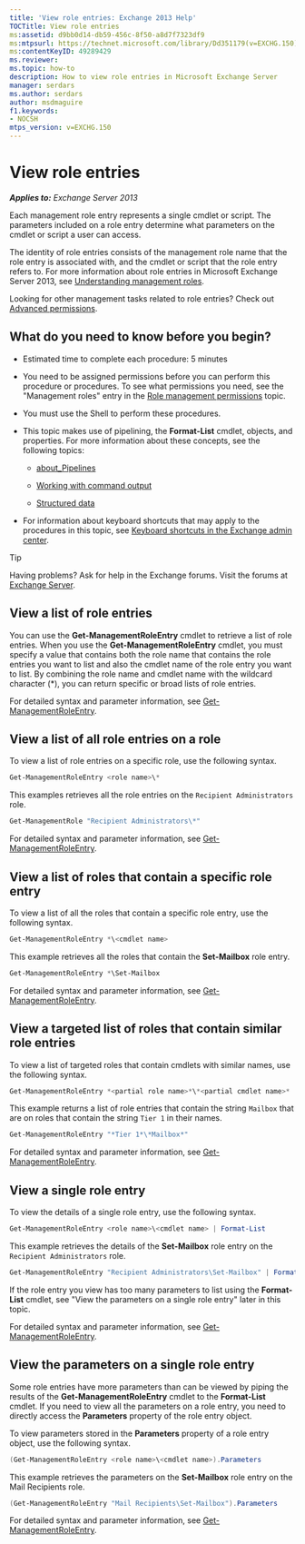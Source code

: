 ```yaml
---
title: 'View role entries: Exchange 2013 Help'
TOCTitle: View role entries
ms:assetid: d9bb0d14-db59-456c-8f50-a8d7f7323df9
ms:mtpsurl: https://technet.microsoft.com/library/Dd351179(v=EXCHG.150)
ms:contentKeyID: 49289429
ms.reviewer: 
ms.topic: how-to
description: How to view role entries in Microsoft Exchange Server
manager: serdars
ms.author: serdars
author: msdmaguire
f1.keywords:
- NOCSH
mtps_version: v=EXCHG.150
---
```


# View role entries

_**Applies to:** Exchange Server 2013_

Each management role entry represents a single cmdlet or script. The parameters included on a role entry determine what parameters on the cmdlet or script a user can access.

The identity of role entries consists of the management role name that the role entry is associated with, and the cmdlet or script that the role entry refers to. For more information about role entries in Microsoft Exchange Server 2013, see [Understanding management roles](understanding-management-roles-exchange-2013-help.md).

Looking for other management tasks related to role entries? Check out [Advanced permissions](advanced-permissions-exchange-2013-help.md).

## What do you need to know before you begin?

- Estimated time to complete each procedure: 5 minutes

- You need to be assigned permissions before you can perform this procedure or procedures. To see what permissions you need, see the "Management roles" entry in the [Role management permissions](role-management-permissions-exchange-2013-help.md) topic.

- You must use the Shell to perform these procedures.

- This topic makes use of pipelining, the **Format-List** cmdlet, objects, and properties. For more information about these concepts, see the following topics:

  - [about_Pipelines](/powershell/module/microsoft.powershell.core/about/about_pipelines)

  - [Working with command output](working-with-command-output-exchange-2013-help.md)

  - [Structured data](/powershell/module/microsoft.powershell.core/about/about_objects)

- For information about keyboard shortcuts that may apply to the procedures in this topic, see [Keyboard shortcuts in the Exchange admin center](keyboard-shortcuts-in-the-exchange-admin-center-2013-help.md).

> [!TIP]
> Having problems? Ask for help in the Exchange forums. Visit the forums at [Exchange Server](https://social.technet.microsoft.com/forums/office/home?category=exchangeserver).

## View a list of role entries

You can use the **Get-ManagementRoleEntry** cmdlet to retrieve a list of role entries. When you use the **Get-ManagementRoleEntry** cmdlet, you must specify a value that contains both the role name that contains the role entries you want to list and also the cmdlet name of the role entry you want to list. By combining the role name and cmdlet name with the wildcard character (\*), you can return specific or broad lists of role entries.

For detailed syntax and parameter information, see [Get-ManagementRoleEntry](/powershell/module/exchange/Get-ManagementRoleEntry).

## View a list of all role entries on a role

To view a list of role entries on a specific role, use the following syntax.

```powershell
Get-ManagementRoleEntry <role name>\*
```

This examples retrieves all the role entries on the `Recipient Administrators` role.

```powershell
Get-ManagementRole "Recipient Administrators\*"
```

For detailed syntax and parameter information, see [Get-ManagementRoleEntry](/powershell/module/exchange/Get-ManagementRoleEntry).

## View a list of roles that contain a specific role entry

To view a list of all the roles that contain a specific role entry, use the following syntax.

```powershell
Get-ManagementRoleEntry *\<cmdlet name>
```

This example retrieves all the roles that contain the **Set-Mailbox** role entry.

```powershell
Get-ManagementRoleEntry *\Set-Mailbox
```

For detailed syntax and parameter information, see [Get-ManagementRoleEntry](/powershell/module/exchange/Get-ManagementRoleEntry).

## View a targeted list of roles that contain similar role entries

To view a list of targeted roles that contain cmdlets with similar names, use the following syntax.

```powershell
Get-ManagementRoleEntry *<partial role name>*\*<partial cmdlet name>*
```

This example returns a list of role entries that contain the string `Mailbox` that are on roles that contain the string `Tier 1` in their names.

```powershell
Get-ManagementRoleEntry "*Tier 1*\*Mailbox*"
```

For detailed syntax and parameter information, see [Get-ManagementRoleEntry](/powershell/module/exchange/Get-ManagementRoleEntry).

## View a single role entry

To view the details of a single role entry, use the following syntax.

```powershell
Get-ManagementRoleEntry <role name>\<cmdlet name> | Format-List
```

This example retrieves the details of the **Set-Mailbox** role entry on the `Recipient Administrators` role.

```powershell
Get-ManagementRoleEntry "Recipient Administrators\Set-Mailbox" | Format-List
```

If the role entry you view has too many parameters to list using the **Format-List** cmdlet, see "View the parameters on a single role entry" later in this topic.

For detailed syntax and parameter information, see [Get-ManagementRoleEntry](/powershell/module/exchange/Get-ManagementRoleEntry).

## View the parameters on a single role entry

Some role entries have more parameters than can be viewed by piping the results of the **Get-ManagementRoleEntry** cmdlet to the **Format-List** cmdlet. If you need to view all the parameters on a role entry, you need to directly access the **Parameters** property of the role entry object.

To view parameters stored in the **Parameters** property of a role entry object, use the following syntax.

```powershell
(Get-ManagementRoleEntry <role name>\<cmdlet name>).Parameters
```

This example retrieves the parameters on the **Set-Mailbox** role entry on the Mail Recipients role.

```powershell
(Get-ManagementRoleEntry "Mail Recipients\Set-Mailbox").Parameters
```

For detailed syntax and parameter information, see [Get-ManagementRoleEntry](/powershell/module/exchange/Get-ManagementRoleEntry).